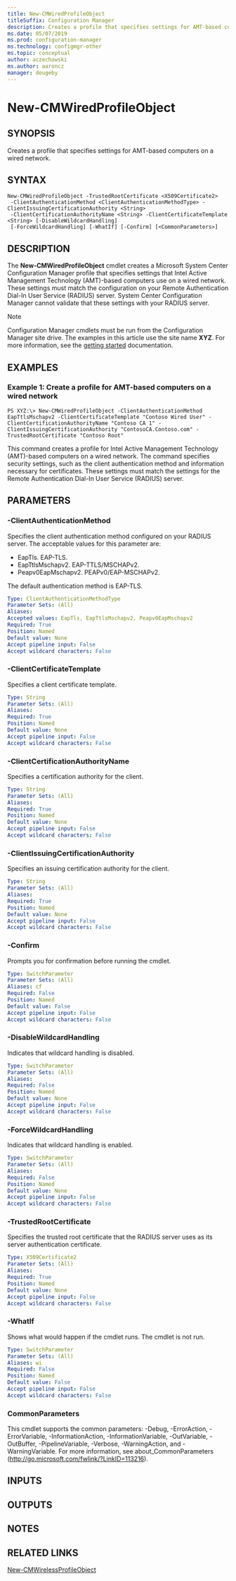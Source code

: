 ```yaml
---
title: New-CMWiredProfileObject
titleSuffix: Configuration Manager
description: Creates a profile that specifies settings for AMT-based computers on a wired network.
ms.date: 05/07/2019
ms.prod: configuration-manager
ms.technology: configmgr-other
ms.topic: conceptual
author: aczechowski
ms.author: aaroncz
manager: dougeby
---
```


# New-CMWiredProfileObject

## SYNOPSIS
Creates a profile that specifies settings for AMT-based computers on a wired network.

## SYNTAX

```
New-CMWiredProfileObject -TrustedRootCertificate <X509Certificate2>
 -ClientAuthenticationMethod <ClientAuthenticationMethodType> -ClientIssuingCertificationAuthority <String>
 -ClientCertificationAuthorityName <String> -ClientCertificateTemplate <String> [-DisableWildcardHandling]
 [-ForceWildcardHandling] [-WhatIf] [-Confirm] [<CommonParameters>]
```

## DESCRIPTION
The **New-CMWiredProfileObject** cmdlet creates a Microsoft System Center Configuration Manager profile that specifies settings that Intel Active Management Technology (AMT)-based computers use on a wired network.
These settings must match the configuration on your Remote Authentication Dial-In User Service (RADIUS) server.
System Center Configuration Manager cannot validate that these settings with your RADIUS server.

> [!NOTE]
> Configuration Manager cmdlets must be run from the Configuration Manager site drive.
> The examples in this article use the site name **XYZ**. For more information, see the
> [getting started](/powershell/sccm/overview) documentation.

## EXAMPLES

### Example 1: Create a profile for AMT-based computers on a wired network
```
PS XYZ:\> New-CMWiredProfileObject -ClientAuthenticationMethod EapTtlsMschapv2 -ClientCertificateTemplate "Contoso Wired User" -ClientCertificationAuthorityName "Contoso CA 1" -ClientIssuingCertificationAuthority "ContosoCA.Contoso.com" -TrustedRootCertificate "Contoso Root"
```

This command creates a profile for Intel Active Management Technology (AMT)-based computers on a wired network.
The command specifies security settings, such as the client authentication method and information necessary for certificates.
These settings must match the settings for the Remote Authentication Dial-In User Service (RADIUS) server.

## PARAMETERS

### -ClientAuthenticationMethod
Specifies the client authentication method configured on your RADIUS server.
The acceptable values for this parameter are:

- EapTls.
EAP-TLS.
- EapTtlsMschapv2.
EAP-TTLS/MSCHAPv2.
- Peapv0EapMschapv2.
PEAPv0/EAP-MSCHAPv2.

The default authentication method is EAP-TLS.

```yaml
Type: ClientAuthenticationMethodType
Parameter Sets: (All)
Aliases:
Accepted values: EapTls, EapTtlsMschapv2, Peapv0EapMschapv2
Required: True
Position: Named
Default value: None
Accept pipeline input: False
Accept wildcard characters: False
```

### -ClientCertificateTemplate
Specifies a client certificate template.

```yaml
Type: String
Parameter Sets: (All)
Aliases:
Required: True
Position: Named
Default value: None
Accept pipeline input: False
Accept wildcard characters: False
```

### -ClientCertificationAuthorityName
Specifies a certification authority for the client.

```yaml
Type: String
Parameter Sets: (All)
Aliases:
Required: True
Position: Named
Default value: None
Accept pipeline input: False
Accept wildcard characters: False
```

### -ClientIssuingCertificationAuthority
Specifies an issuing certification authority for the client.

```yaml
Type: String
Parameter Sets: (All)
Aliases:
Required: True
Position: Named
Default value: None
Accept pipeline input: False
Accept wildcard characters: False
```

### -Confirm
Prompts you for confirmation before running the cmdlet.

```yaml
Type: SwitchParameter
Parameter Sets: (All)
Aliases: cf
Required: False
Position: Named
Default value: False
Accept pipeline input: False
Accept wildcard characters: False
```

### -DisableWildcardHandling
Indicates that wildcard handling is disabled.

```yaml
Type: SwitchParameter
Parameter Sets: (All)
Aliases:
Required: False
Position: Named
Default value: None
Accept pipeline input: False
Accept wildcard characters: False
```

### -ForceWildcardHandling
Indicates that wildcard handling is enabled.

```yaml
Type: SwitchParameter
Parameter Sets: (All)
Aliases:
Required: False
Position: Named
Default value: None
Accept pipeline input: False
Accept wildcard characters: False
```

### -TrustedRootCertificate
Specifies the trusted root certificate that the RADIUS server uses as its server authentication certificate.

```yaml
Type: X509Certificate2
Parameter Sets: (All)
Aliases:
Required: True
Position: Named
Default value: None
Accept pipeline input: False
Accept wildcard characters: False
```

### -WhatIf
Shows what would happen if the cmdlet runs.
The cmdlet is not run.

```yaml
Type: SwitchParameter
Parameter Sets: (All)
Aliases: wi
Required: False
Position: Named
Default value: False
Accept pipeline input: False
Accept wildcard characters: False
```

### CommonParameters
This cmdlet supports the common parameters: -Debug, -ErrorAction, -ErrorVariable, -InformationAction, -InformationVariable, -OutVariable, -OutBuffer, -PipelineVariable, -Verbose, -WarningAction, and -WarningVariable. For more information, see about_CommonParameters (http://go.microsoft.com/fwlink/?LinkID=113216).

## INPUTS

## OUTPUTS

## NOTES

## RELATED LINKS

[New-CMWirelessProfileObject](New-CMWirelessProfileObject.md)


